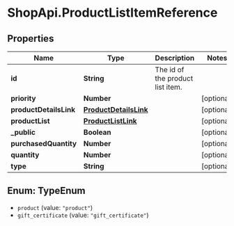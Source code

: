 # ShopApi.ProductListItemReference

## Properties
Name | Type | Description | Notes
------------ | ------------- | ------------- | -------------
**id** | **String** | The id of the product list item. | 
**priority** | **Number** |  | [optional] 
**productDetailsLink** | [**ProductDetailsLink**](ProductDetailsLink.md) |  | [optional] 
**productList** | [**ProductListLink**](ProductListLink.md) |  | [optional] 
**_public** | **Boolean** |  | [optional] 
**purchasedQuantity** | **Number** |  | [optional] 
**quantity** | **Number** |  | [optional] 
**type** | **String** |  | [optional] 

<a name="TypeEnum"></a>
## Enum: TypeEnum

* `product` (value: `"product"`)
* `gift_certificate` (value: `"gift_certificate"`)

